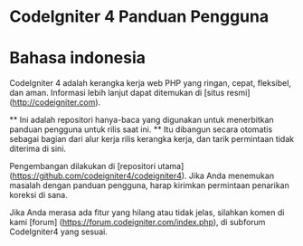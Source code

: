 # CodeIgniter 4 Panduan Pengguna
# Bahasa  indonesia

CodeIgniter 4 adalah kerangka kerja web PHP yang ringan, cepat, fleksibel, dan aman.
Informasi lebih lanjut dapat ditemukan di [situs resmi] (http://codeigniter.com).

** Ini adalah repositori hanya-baca yang digunakan untuk menerbitkan panduan pengguna untuk rilis saat ini. **
Itu dibangun secara otomatis sebagai bagian dari alur kerja rilis kerangka kerja, dan tarik
permintaan tidak diterima di sini.

Pengembangan dilakukan di [repositori utama] (https://github.com/codeigniter4/codeigniter4).
Jika Anda menemukan masalah dengan panduan pengguna, harap kirimkan permintaan penarikan koreksi di sana.

Jika Anda merasa ada fitur yang hilang atau tidak jelas, silahkan komen di kami
[forum] (https://forum.codeigniter.com/index.php),
di subforum CodeIgniter4 yang sesuai.

